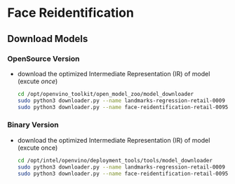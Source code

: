 # Face Reidentification
## Download Models
### OpenSource Version
* download the optimized Intermediate Representation (IR) of model (excute _once_)<br>
  ```bash
  cd /opt/openvino_toolkit/open_model_zoo/model_downloader
  sudo python3 downloader.py --name landmarks-regression-retail-0009 --output_dir /opt/openvino_toolkit/models/landmarks-regression/output/FP32
  sudo python3 downloader.py --name face-reidentification-retail-0095 --output_dir /opt/openvino_toolkit/models/face-reidentification/output/FP32
  ```

### Binary Version
* download the optimized Intermediate Representation (IR) of model (excute once)
	```bash
  cd /opt/intel/openvino/deployment_tools/tools/model_downloader
  sudo python3 downloader.py --name landmarks-regression-retail-0009 --output_dir /opt/openvino_toolkit/models/landmarks-regression/output/FP32
  sudo python3 downloader.py --name face-reidentification-retail-0095 --output_dir /opt/openvino_toolkit/models/face-reidentification/output/FP32
	```

